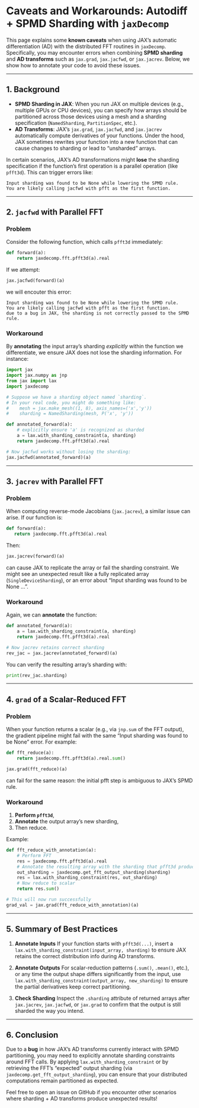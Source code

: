 
# Caveats and Workarounds: Autodiff + SPMD Sharding with `jaxDecomp`

This page explains some **known caveats** when using JAX’s automatic differentiation (AD) with the distributed FFT routines in `jaxDecomp`. Specifically, you may encounter errors when combining **SPMD sharding** and **AD transforms** such as `jax.grad`, `jax.jacfwd`, or `jax.jacrev`. Below, we show how to annotate your code to avoid these issues.

---

## 1. Background

- **SPMD Sharding in JAX**: When you run JAX on multiple devices (e.g., multiple GPUs or CPU devices), you can specify how arrays should be partitioned across those devices using a mesh and a sharding specification (`NamedSharding`, `PartitionSpec`, etc.).
- **AD Transforms**: JAX’s `jax.grad`, `jax.jacfwd`, and `jax.jacrev` automatically compute derivatives of your functions. Under the hood, JAX sometimes rewrites your function into a new function that can cause changes to sharding or lead to “unsharded” arrays.

In certain scenarios, JAX’s AD transformations might **lose** the sharding specification if the function’s first operation is a parallel operation (like `pfft3d`). This can trigger errors like:

```
Input sharding was found to be None while lowering the SPMD rule.
You are likely calling jacfwd with pfft as the first function.
```

---

## 2. `jacfwd` with Parallel FFT

### Problem

Consider the following function, which calls `pfft3d` immediately:

```python
def forward(a):
    return jaxdecomp.fft.pfft3d(a).real
```

If we attempt:

```python
jax.jacfwd(forward)(a)
```

we will encouter this error:
```
Input sharding was found to be None while lowering the SPMD rule.
You are likely calling jacfwd with pfft as the first function.
due to a bug in JAX, the sharding is not correctly passed to the SPMD rule.
```

### Workaround

By **annotating** the input array’s sharding *explicitly* within the function we differentiate, we ensure JAX does not lose the sharding information. For instance:

```python
import jax
import jax.numpy as jnp
from jax import lax
import jaxdecomp

# Suppose we have a sharding object named `sharding`.
# In your real code, you might do something like:
#    mesh = jax.make_mesh((1, 8), axis_names=('x','y'))
#    sharding = NamedSharding(mesh, P('x', 'y'))

def annotated_forward(a):
    # explicitly ensure 'a' is recognized as sharded
    a = lax.with_sharding_constraint(a, sharding)
    return jaxdecomp.fft.pfft3d(a).real

# Now jacfwd works without losing the sharding:
jax.jacfwd(annotated_forward)(a)
```

---

## 3. `jacrev` with Parallel FFT

### Problem

When computing reverse-mode Jacobians (`jax.jacrev`), a similar issue can arise. If our function is:

```python
def forward(a):
   return jaxdecomp.fft.pfft3d(a).real
```

Then:

```python
jax.jacrev(forward)(a)
```

can cause JAX to replicate the array or fail the sharding constraint. We might see an unexpected result like a fully replicated array (`SingleDeviceSharding`), or an error about “Input sharding was found to be None ...”.

### Workaround

Again, we can **annotate** the function:

```python
def annotated_forward(a):
    a = lax.with_sharding_constraint(a, sharding)
    return jaxdecomp.fft.pfft3d(a).real

# Now jacrev retains correct sharding
rev_jac = jax.jacrev(annotated_forward)(a)
```

You can verify the resulting array’s sharding with:
```python
print(rev_jac.sharding)
```

---

## 4. `grad` of a Scalar-Reduced FFT

### Problem

When your function returns a scalar (e.g., via `jnp.sum` of the FFT output), the gradient pipeline might fail with the same “Input sharding was found to be None” error. For example:

```python
def fft_reduce(a):
    return jaxdecomp.fft.pfft3d(a).real.sum()

jax.grad(fft_reduce)(a)
```

can fail for the same reason: the initial pfft step is ambiguous to JAX’s SPMD rule.

### Workaround

1. **Perform `pfft3d`**,
2. **Annotate** the output array’s new sharding,
3. Then reduce.

Example:

```python
def fft_reduce_with_annotation(a):
    # Perform FFT
    res = jaxdecomp.fft.pfft3d(a).real
    # Annotate the resulting array with the sharding that pfft3d produces:
    out_sharding = jaxdecomp.get_fft_output_sharding(sharding)
    res = lax.with_sharding_constraint(res, out_sharding)
    # Now reduce to scalar
    return res.sum()

# This will now run successfully
grad_val = jax.grad(fft_reduce_with_annotation)(a)
```

---

## 5. Summary of Best Practices

1. **Annotate Inputs**
   If your function starts with `pfft3d(...)`, insert a `lax.with_sharding_constraint(input_array, sharding)` to ensure JAX retains the correct distribution info during AD transforms.

2. **Annotate Outputs**
   For scalar-reduction patterns (`.sum()`, `.mean()`, etc.), or any time the output shape differs significantly from the input, use `lax.with_sharding_constraint(output_array, new_sharding)` to ensure the partial derivatives keep correct partitioning.

3. **Check Sharding**
   Inspect the `.sharding` attribute of returned arrays after `jax.jacrev`, `jax.jacfwd`, or `jax.grad` to confirm that the output is still sharded the way you intend.

---

## 6. Conclusion

Due to a **bug** in how JAX’s AD transforms currently interact with SPMD partitioning, you may need to explicitly annotate sharding constraints around FFT calls. By applying `lax.with_sharding_constraint` or by retrieving the FFT’s “expected” output sharding (via `jaxdecomp.get_fft_output_sharding`), you can ensure that your distributed computations remain partitioned as expected.

Feel free to open an issue on GitHub if you encounter other scenarios where sharding + AD transforms produce unexpected results!
